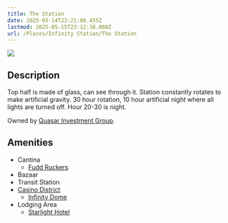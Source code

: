 ```yaml
---
title: The Station
date: 2025-05-14T23:21:08.455Z
lastmod: 2025-05-15T23:12:38.080Z
url: /Places/Infinity Station/The Station
---
```

<img src="/ob/Images/Infinity%20Station%20Diagram.png">

## Description

Top half is made of glass, can see through it. Station constantly rotates to make artificial gravity. 30 hour rotation, 10 hour artificial night where all lights are turned off. Hour 20-30 is night.

Owned by [Quasar Investment Group](/Factions%20and%20Groups/Quasar%20Investment%20Group).

## Amenities

* Cantina
  * [Fudd Ruckers](../Fudd%20Ruckers)
* Bazaar
* Transit Station
* [Casino District](../Casino%20District)
  * [Infinity Dome](../Infinity%20Dome)
* Lodging Area
  * [Starlight Hotel](../Starlight%20Hotel)
